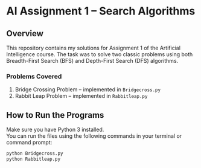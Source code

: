 # AI Assignment 1 – Search Algorithms

## Overview
This repository contains my solutions for Assignment 1 of the Artificial Intelligence course. The task was to solve two classic problems using both Breadth-First Search (BFS) and Depth-First Search (DFS) algorithms.

### Problems Covered
1. Bridge Crossing Problem – implemented in `Bridgecross.py`
2. Rabbit Leap Problem – implemented in `Rabbitleap.py`

## How to Run the Programs
Make sure you have Python 3 installed.  
You can run the files using the following commands in your terminal or command prompt:

```bash
python Bridgecross.py
python Rabbitleap.py
